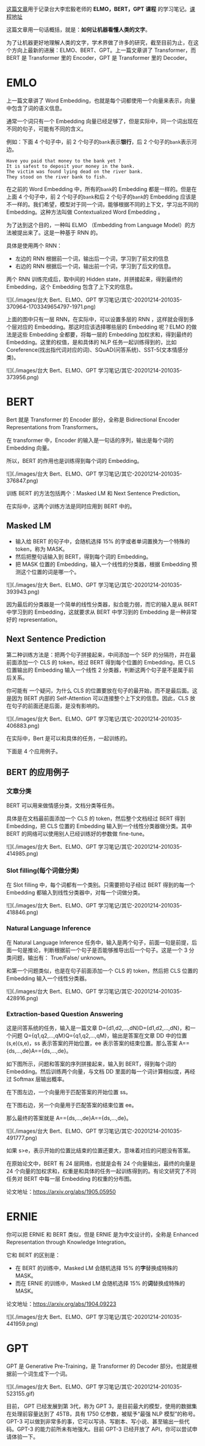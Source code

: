 [这篇文章](https://blog.zhangxiann.com/202007051402/)用于记录台大李宏毅老师的 **ELMO，BERT，GPT 课程** 的学习笔记。[课程地址](https://www.bilibili.com/video/av64570585/)

这篇文章用一句话概括，就是：**如何让机器看懂人类的文字**。

为了让机器更好地理解人类的文字，学术界做了许多的研究，截至目前为止，在这个方向上最新的进展：ELMO、BERT、GPT。上一篇文章讲了 Transformer，而 BERT 是 Transformer 里的 Encoder，GPT 是 Transformer 里的 Decoder。

# EMLO

上一篇文章讲了 Word Embedding，也就是每个词都使用一个向量来表示，向量中包含了词的语义信息。

通常一个词只有一个 Embedding 向量已经足够了，但是实际中，同一个词出现在不同的句子，可能有不同的含义。

例如：下面 4 个句子中，前 2 个句子的`bank`表示**银行**，后 2 个句子的`bank`表示河边。

```
Have you paid that money to the bank yet ?
It is safest to deposit your money in the bank.
The victim was found lying dead on the river bank.
They stood on the river bank to fish.
```

在之前的 Word Embedding 中，所有的`bank`的 Embedding 都是一样的。但是在上面 4 个句子中，前 2 个句子的`bank`和后 2 个句子的`bank`的 Embedding 应该是不一样的。我们希望，模型对于同一个词，能够根据不同的上下文，学习出不同的 Embedding。这种方法叫做 Contextualized Word Embedding 。

为了达到这个目的，一种叫 ELMO （Embedding from Language Model）的方法被提出来了。这是一种基于 RNN 的。

具体是使用两个 RNN：

- 左边的 RNN 根据前一个词，输出后一个词，学习到了前文的信息
- 右边的 RNN 根据后一个词，输出前一个词，学习到了后文的信息。

两个 RNN 训练完成后，取中间的 Hidden state，并拼接起来，得到最终的 Embedding，这个 Embedding 包含了上下文的信息。

![](./images/台大 Bert、ELMO、GPT 学习笔记/其它-20201214-201035-370964-1703349654797-1971.png)

上面的图中只有一层 RNN，在实际中，可以设置多层的 RNN ，这样就会得到多个层对应的 Embedding。那这时应该选择哪些层的 Embedding 呢？ELMO 的做法是这些 Embedding 全都要，将每一层的 Embedding 加权求和，得到最终的 Embedding。这里的权值，是和具体的 NLP 任务一起训练得到的，比如 Coreference(找出指代词对应的词)、SQuAD(问答系统)、SST-5(文本情感分类)。

![](./images/台大 Bert、ELMO、GPT 学习笔记/其它-20201214-201035-373956.png)



# BERT

Bert 就是 Transformer 的 Encoder 部分，全称是 Bidirectional Encoder Representations from Transformers。

在 transformer 中，Encoder 的输入是一句话的序列，输出是每个词的 Embedding 向量。

所以，BERT 的作用也是训练得到每个词的 Embedding。

![](./images/台大 Bert、ELMO、GPT 学习笔记/其它-20201214-201035-376847.png)

训练 BERT 的方法包括两个：Masked LM 和 Next Sentence Prediction。

在实际中，这两个训练方法是同时应用到 BERT 中的。

## Masked LM

- 输入给 BERT 的句子中，会随机选择 15% 的字或者单词置换为一个特殊的 token，称为 MASK。
- 然后把整句话输入到 BERT，得到每个词的 Embedding。
- 把 MASK 位置的 Embedding，输入一个线性的分类器，根据 Embedding 预测这个位置的词是哪一个。

![](./images/台大 Bert、ELMO、GPT 学习笔记/其它-20201214-201035-393943.png)



因为最后的分类器是一个简单的线性分类器，拟合能力弱，而它的输入是从 BERT 中学习到的 Embedding，这就要求从 BERT 中学习到的 Embedding 是一种非常好的 representation。

## Next Sentence Prediction

第二种训练方法是：把两个句子拼接起来，中间添加一个 SEP 的分隔符，并在最前面添加一个 CLS 的 token，经过 BERT 得到每个位置的 Embedding，把 CLS 位置输出的 Embedding 输入一个线性 2 分类器，判断这两个句子是不是属于前后关系。

你可能有 一个疑问，为什么 CLS 的位置要放在句子的最开始，而不是最后面。这是因为 BERT 内部的 Self-Attention 可以连接整个上下文的信息。因此，CLS 放在句子的前面还是后面，是没有影响的。

![](./images/台大 Bert、ELMO、GPT 学习笔记/其它-20201214-201035-406883.png)

在实际中，Bert 是可以和具体的任务，一起训练的。

下面是 4 个应用例子。

## BERT 的应用例子

### 文章分类

BERT 可以用来做情感分类，文档分类等任务。

具体是在文档最前面添加一个 CLS 的 token，然后整个文档经过 BERT 得到 Embedding，把 CLS 位置的 Embedding 输入到一个线性分类器做分类。其中 BERT 的网络可以使用别人已经训练好的参数做 fine-tune。

![](./images/台大 Bert、ELMO、GPT 学习笔记/其它-20201214-201035-414985.png)



### Slot filling(每个词做分类)

在 Slot filling 中，每个词都有一个类别。只需要把句子经过 BERT 得到的每一个 Embedding 都输入到线性分类器中，对每一个词做分类。

![](./images/台大 Bert、ELMO、GPT 学习笔记/其它-20201214-201035-418846.png)



### Natural Language Inference

在 Natural Language Inference 任务中，输入是两个句子，前面一句是前提，后面一句是推论，判断根据前一个句子是否能够推导出后一个句子。这是一个 3 分类问题，输出有： True/False/ unknown。

和第一个问题类似，也是在句子前面添加一个 CLS 的 token，然后把 CLS 位置的 Embedding 输入一个线性分类器。

![](./images/台大 Bert、ELMO、GPT 学习笔记/其它-20201214-201035-428916.png)



### Extraction-based Question Answering

这是问答系统的任务，输入是一篇文章 D={d1,d2,...,dN}D={d1,d2,...,dN}，和一个问题 Q={q1,q2,...,qM}Q={q1,q2,...,qM}，输出是答案在文章 DD 中的位置 (s,e)(s,e)，ss 表示答案的开始位置，ee 表示答案的结束位置。那么答案 A=={ds,...,de}A=={ds,...,de}。

如下图所示，问题和答案的序列拼接起来，输入到 BERT，得到每个词的 Embedding。然后训练两个向量，与文档 DD 里面的每一个词计算相似度，再经过 Softmax 层输出概率。

在下图左边，一个向量用于匹配答案的开始位置 ss。

在下图右边，另一个向量用于匹配答案的结束位置 ee。

那么最终的答案就是 A=={ds,...,de}A=={ds,...,de}。

![](./images/台大 Bert、ELMO、GPT 学习笔记/其它-20201214-201035-491777.png)



如果 s>e，表示开始的位置比结束的位置还要大，意味着对应的问题没有答案。

在原始论文中，BERT 有 24 层网络，也就是会有 24 个向量输出，最终的向量是 24 个向量的加权求和，权重是和具体的任务一起训练得到的。有论文研究了不同任务对 BERT 中每一层 Embedding 的权重的分布图。

论文地址：https://arxiv.org/abs/1905.05950

# ERNIE

你可以把 ERNIE 和 BERT 类似，但是 ERNIE 是为中文设计的，全称是 Enhanced Representation through Knowledge Integration。

它和 BERT 的区别是：

- 在 BERT 的训练中，Masked LM 会随机选择 15% 的**字**替换成特殊的 MASK。
- 而在 ERNIE 的训练中，Masked LM 会随机选择 15% 的**词**替换成特殊的 MASK。

论文地址：https://arxiv.org/abs/1904.09223

![](./images/台大 Bert、ELMO、GPT 学习笔记/其它-20201214-201035-441959.png)



# GPT

GPT 是 Generative Pre-Training，是 Transformer 的 Decoder 部分。也就是根据前一个词生成下一个词。

![](./images/台大 Bert、ELMO、GPT 学习笔记/其它-20201214-201035-523155.gif)



目前， GPT 已经发展到第 3代，称为 GPT 3，是目前最大的模型，使用的数据集在处理前容量达到了 45TB，具有 1750 亿参数，被赋予“最强 NLP 模型”的称号。GPT-3 可以做到非常多的事，它可以写诗、写剧本、写小说、甚至输出一些代码。GPT-3 的能力前所未有地强大。目前 GPT-3 已经开放了 API，你可以尝试申请体验一下。